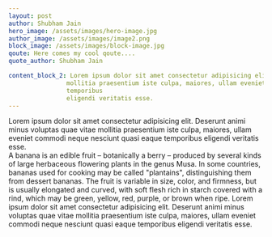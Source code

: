 ```yaml
---
layout: post
author: Shubham Jain
hero_image: /assets/images/hero-image.jpg
author_image: /assets/images/image2.png
block_image: /assets/images/block-image.jpg
qoute: Here comes my cool qoute....
quote_author: Shubham Jain

content_block_2: Lorem ipsum dolor sit amet consectetur adipisicing elit. Deserunt animi minus voluptas quavitae
                mollitia praesentium iste culpa, maiores, ullam eveniet commodi neque nesciunt quasi eaque
                temporibus
                eligendi veritatis esse.
---
```

Lorem ipsum dolor sit amet consectetur adipisicing elit. Deserunt animi minus voluptas quae vitae mollitia praesentium iste culpa, maiores, ullam eveniet commodi neque nesciunt quasi eaque temporibus eligendi veritatis esse.
<br>
A banana is an edible fruit – botanically a berry – produced by several kinds of large herbaceous flowering plants in the genus Musa.
In some countries, bananas used for cooking may be called "plantains", distinguishing them from dessert bananas. The fruit is variable in size, color, and firmness, but is usually elongated and curved, with soft flesh rich in starch covered with a rind, which may be green, yellow, red, purple, or brown when ripe.
Lorem ipsum dolor sit amet consectetur adipisicing elit. Deserunt animi minus voluptas quae vitae mollitia praesentium iste culpa, maiores, ullam eveniet commodi neque nesciunt quasi eaque temporibus eligendi veritatis esse.